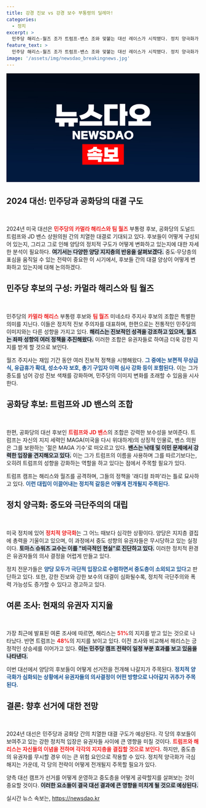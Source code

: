```yaml
---
title: 강경 진보 vs 강경 보수 부통령의 딜레마!
categories:
  - 정치
excerpt: >
  민주당 해리스-월즈 조가 트럼프-밴스 조와 맞붙는 대선 레이스가 시작됐다. 정치 양극화가 심화되는 가운데, 강성 진보 대 강성 보수의 대결 구도가 뚜렷해지고 있다. 이 긴장감 속에서 누가 승리할지 주목된다!
feature_text: >
  민주당 해리스-월즈 조가 트럼프-밴스 조와 맞붙는 대선 레이스가 시작됐다. 정치 양극화가 심화되는 가운데, 강성 진보 대 강성 보수의 대결 구도가 뚜렷해지고 있다. 이 긴장감 속에서 누가 승리할지 주목된다!
image: '/assets/img/newsdao_breakingnews.jpg'
---
```


<p><img src="/assets/img/newsdao_breakingnews.jpg" alt="pcversion 속보" /></p>

<h2 data-ke-size="size26">2024 대선: 민주당과 공화당의 대결 구도</h2>

<p data-ke-size="size16">&nbsp;</p>

<p>2024년 미국 대선은 <b><span style="color: #ee2323;">민주당의 카멀라 해리스와 팀 월즈</span></b> 부통령 후보, 공화당의 도널드 트럼프와 JD 밴스 상원의원 간의 치열한 대결로 기대되고 있다. 후보들이 어떻게 구성되어 있는지, 그리고 그로 인해 양당의 정치적 구도가 어떻게 변화하고 있는지에 대한 자세한 분석이 필요하다. <b><span style="background-color: #21538527;">여기서는 다양한 양당 지지층의 반응을 살펴보겠다.</span></b> 중도·무당층의 표심을 움직일 수 있는 전략이 중요한 이 시기에서, 후보들 간의 대결 양상이 어떻게 변화하고 있는지에 대해 논의하겠다.</p>

<h2 data-ke-size="size26">민주당 후보의 구성: 카멀라 해리스와 팀 월즈</h2>

<p data-ke-size="size16">&nbsp;</p>

<p>민주당의 <b><span style="color: #ee2323;">카멀라 해리스</span></b> 부통령 후보와 <b><span style="color: #ee2323;">팀 월즈</span></b> 미네소타 주지사 후보의 조합은 특별한 의미를 지닌다. 이들은 정치적 진보 주의자를 대표하며, 한편으로는 전통적인 민주당의 이미지와는 다른 성향을 가지고 있다. <b><span style="background-color: #21538527;">해리스는 진보적인 성격을 강조하고 있으며, 월즈는 좌파 성향의 여러 정책을 추진해왔다.</span></b> 이러한 조합은 유권자들로 하여금 더욱 강한 지지를 받게 할 것으로 보인다.</p>

<p>월즈 주지사는 재임 기간 동안 여러 진보적 정책을 시행해왔다. <b><span style="color: #1a5490;">그 중에는 보편적 무상급식, 유급휴가 확대, 성소수자 보호, 총기 구입자 이력 심사 강화 등이 포함된다.</span></b> 이는 그가 중도를 넘어 강성 진보 색채를 강화하며, 민주당의 이미지 변화를 초래할 수 있음을 시사한다.</p>

<h2 data-ke-size="size26">공화당 후보: 트럼프와 JD 밴스의 조합</h2>

<p data-ke-size="size16">&nbsp;</p>

<p>한편, 공화당의 대선 후보인 <b><span style="color: #ee2323;">트럼프와 JD 밴스</span></b>의 조합은 강력한 보수성을 보여준다. 트럼프는 자신의 지지 세력인 MAGA(미국을 다시 위대하게)의 상징적 인물로, 벤스 의원은 그를 보완하는 '젊은 MAGA 기수'로 떠오르고 있다. <b><span style="background-color: #21538527;">밴스는 낙태 및 이민 문제에서 강력한 입장을 견지해오고 있다.</span></b> 이는 그가 트럼프의 이름을 사용하며 그를 따르기보다는, 오히려 트럼프의 성향을 강화하는 역할을 하고 있다는 점에서 주목할 필요가 있다.</p>

<p>트럼프 캠프는 해리스와 월즈를 공격하며, 그들의 정책을 '래디컬 좌파'라는 틀로 묘사하고 있다. <b><span style="color: #1a5490;">이런 대립이 이끌어내는 정치적 갈등은 어떻게 전개될지 주목된다.</span></b></p>

<h2 data-ke-size="size26">정치 양극화: 중도와 극단주의의 대립</h2>

<p data-ke-size="size16">&nbsp;</p>

<p>미국 정치에 있어 <b><span style="color: #ee2323;">정치적 양극화</span></b>는 그 어느 때보다 심각한 상황이다. 양당은 지지층 결집에 총력을 기울이고 있으며, 이 과정에서 중도 성향의 유권자들은 무시당하고 있는 실정이다. <b><span style="background-color: #21538527;">토마스 슈워츠 교수는 이를 "비극적인 현실"로 진단하고 있다.</span></b> 이러한 정치적 환경은 유권자들의 의사 결정을 어렵게 만들고 있다.</p>

<p>정치 전문가들은 <b><span style="color: #1a5490;">양당 모두가 극단적 입장으로 수렴하면서 중도층이 소외되고 있다</span></b>고 판단하고 있다. 또한, 강한 진보와 강한 보수의 대결이 심화될수록, 정치적 극단주의와 폭력 가능성도 증가할 수 있다고 경고하고 있다.</p>

<h2 data-ke-size="size26">여론 조사: 현재의 유권자 지지율</h2>

<p data-ke-size="size16">&nbsp;</p>

<p>가장 최근에 발표된 여론 조사에 따르면, 해리스는 <b><span style="color: #ee2323;">51%</span></b>의 지지를 받고 있는 것으로 나타났다. 반면 트럼프는 <b><span style="color: #ee2323;">48%</span></b>의 지지를 보이고 있다. 이전 조사와 비교해서 해리스는 긍정적인 상승세를 이어가고 있다. <b><span style="background-color: #21538527;">이는 민주당 캠프 전략이 일정 부분 효과를 보고 있음을 나타낸다.</span></b></p>

<p>이번 대선에서 양당의 후보들이 어떻게 선거전을 전개해 나갈지가 주목된다. <b><span style="color: #1a5490;">정치적 양극화가 심화되는 상황에서 유권자들의 의사결정이 어떤 방향으로 나아갈지 귀추가 주목된다.</span></b></p>

<h2 data-ke-size="size26">결론: 향후 선거에 대한 전망</h2>

<p data-ke-size="size16">&nbsp;</p>

<p>2024년 대선은 민주당과 공화당 간의 치열한 대결 구도가 예상된다. 각 당의 후보들이 보여주고 있는 강한 정치적 입장은 유권자들 사이에 큰 영향을 미칠 것이다. <b><span style="color: #ee2323;">트럼프와 해리스는 자신들의 이념을 전하며 각각의 지지층을 결집할 것으로 보인다.</span></b> 하지만, 중도층의 유권자를 무시할 경우 이는 큰 위험 요인으로 작용할 수 있다. 정치적 양극화가 극심해지는 가운데, 각 당의 전략이 어떻게 전개될지 주목할 필요가 있다.</p>

<p>양측 대선 캠프가 선거를 어떻게 운영하고 중도층을 어떻게 공략할지를 살펴보는 것이 중요할 것이다. <b><span style="background-color: #21538527;">이러한 요소들이 결국 대선 결과에 큰 영향을 미치게 될 것으로 예상된다.</span></b></p>
실시간 뉴스 속보는, <a href="https://newsdao.kr" rel="dofollow">https://newsdao.kr</a>


